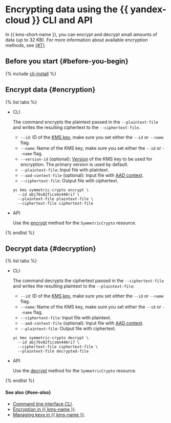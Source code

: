 # Encrypting data using the {{ yandex-cloud }} CLI and API

In {{ kms-short-name }}, you can encrypt and decrypt small amounts of data (up to 32 KB). For more information about available encryption methods, see [{#T}](./index.md)

## Before you start {#before-you-begin}

{% include [cli-install](../../../_includes/cli-install.md) %}

## Encrypt data {#encryption}

{% list tabs %}

- CLI

   The command encrypts the plaintext passed in the `--plaintext-file` and writes the resulting ciphertext to the `--ciphertext-file`.

   * `--id`: ID of the [KMS key](../../concepts/key.md), make sure you set either the `--id` or `--name` flag.
   * `--name`: Name of the KMS key, make sure you set either the `--id` or `--name` flag.
   * `--version-id` (optional): [Version](../../concepts/version.md) of the KMS key to be used for encryption. The primary version is used by default.
   * `--plaintext-file`: Input file with plaintext.
   * `--aad-context-file` (optional): Input file with [AAD context](../../concepts/encryption.md#add-context).
   * `--ciphertext-file`: Output file with ciphertext.

   ```
   yc kms symmetric-crypto encrypt \
     --id abj76v82ficsmn446ri7 \
     --plaintext-file plaintext-file \
     --ciphertext-file ciphertext-file
   ```

- API

   Use the [encrypt](../../api-ref/SymmetricCrypto/encrypt) method for the `SymmetricCrypto` resource.

{% endlist %}

## Decrypt data {#decryption}

{% list tabs %}

- CLI

   The command decrypts the ciphertext passed in the `--ciphertext-file` and writes the resulting plaintext to the `--plaintext-file`:

   * `--id`: ID of the [KMS key](../../concepts/key.md), make sure you set either the `--id` or `--name` flag.
   * `--name`: Name of the KMS key, make sure you set either the `--id` or `--name` flag.
   * `--ciphertext-file`: Input file with plaintext.
   * `--aad-context-file` (optional): Input file with [AAD context](../../concepts/encryption.md#add-context).
   * `--plaintext-file`: Output file with ciphertext.

   ```
   yc kms symmetric-crypto decrypt \
     --id abj76v82ficsmn446ri7 \
     --ciphertext-file ciphertext-file \
     --plaintext-file decrypted-file
   ```

- API

   Use the [decrypt](../../api-ref/SymmetricCrypto/decrypt) method for the `SymmetricCrypto` resource.

{% endlist %}

#### See also {#see-also}

* [Command line interface CLI](../../../cli).
* [Encryption in {{ kms-name }}](../../concepts/encryption.md).
* [Managing keys in {{ kms-name }}](../../operations/index.md).

